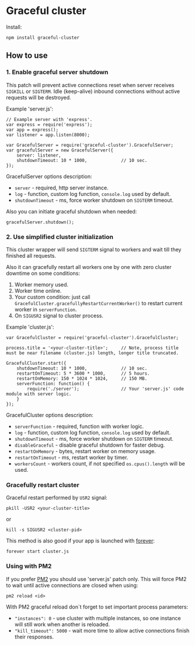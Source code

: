 # Graceful cluster

Install:

    npm install graceful-cluster
    
## How to use

### 1. Enable graceful server shutdown

This patch will prevent active connections reset when server receives `SIGKILL` or `SIGTERM`. Idle (keep-alive) inbound connections without active requests will be destroyed.
 
Example 'server.js':

    // Example server with 'express'.
    var express = require('express');
    var app = express();
    var listener = app.listen(8000);

    var GracefulServer = require('graceful-cluster').GracefulServer;
    var gracefulServer = new GracefulServer({
        server: listener,
        shutdownTimeout: 10 * 1000,             // 10 sec.
    });
    
GracefulServer options description:

 - `server`                - required, http server instance.
 - `log`                   - function, custom log function, `console.log` used by default.
 - `shutdownTimeout`       - ms, force worker shutdown on `SIGTERM` timeout.
 
Also you can initiate graceful shutdown when needed:
 
    gracefulServer.shutdown();

### 2. Use simplified cluster initialization

This cluster wrapper will send `SIGTERM` signal to workers and wait till they finished all requests.

Also it can gracefully restart all workers one by one with zero cluster downtime on some conditions:

  1. Worker memory used.
  2. Worker time online.
  3. Your custom condition: just call `GracefulCluster.gracefullyRestartCurrentWorker()` to restart current worker in `serverFunction`.
  4. On `SIGUSR2` signal to cluster process.

Example 'cluster.js':

    var GracefulCluster = require('graceful-cluster').GracefulCluster;

    process.title = '<your-cluster-title>';     // Note, process title must be near filename (cluster.js) length, longer title truncated.
    
    GracefulCluster.start({
        shutdownTimeout: 10 * 1000,             // 10 sec.
        restartOnTimeout: 5 * 3600 * 1000,      // 5 hours.
        restartOnMemory: 150 * 1024 * 1024,     // 150 MB.
        serverFunction: function() {
            require('./server');                // Your 'server.js' code module with server logic.
        }
    });

GracefulCluster options description:

 - `serverFunction`        - required, function with worker logic.
 - `log`                   - function, custom log function, `console.log` used by default.
 - `shutdownTimeout`       - ms, force worker shutdown on `SIGTERM` timeout.
 - `disableGraceful`       - disable graceful shutdown for faster debug.
 - `restartOnMemory`       - bytes, restart worker on memory usage.
 - `restartOnTimeout`      - ms, restart worker by timer.
 - `workersCount`          - workers count, if not specified `os.cpus().length` will be used.

### Gracefully restart cluster

Graceful restart performed by `USR2` signal:

    pkill -USR2 <your-cluster-title>

or

    kill -s SIGUSR2 <cluster-pid>
    
This method is also good if your app is launched with [forever](https://github.com/foreverjs/forever):

    forever start cluster.js

### Using with PM2

If you prefer [PM2](https://github.com/Unitech/pm2) you should use 'server.js' patch only. This will force PM2 to wait until active connections are closed when using:

    pm2 reload <id>

With PM2 graceful reload don`t forget to set important process parameters:

 - `"instances": 0`         - use cluster with multiple instances, so one instance will still work when another is reloaded.
 - `"kill_timeout": 5000`   - wait more time to allow active connections finish their responses.